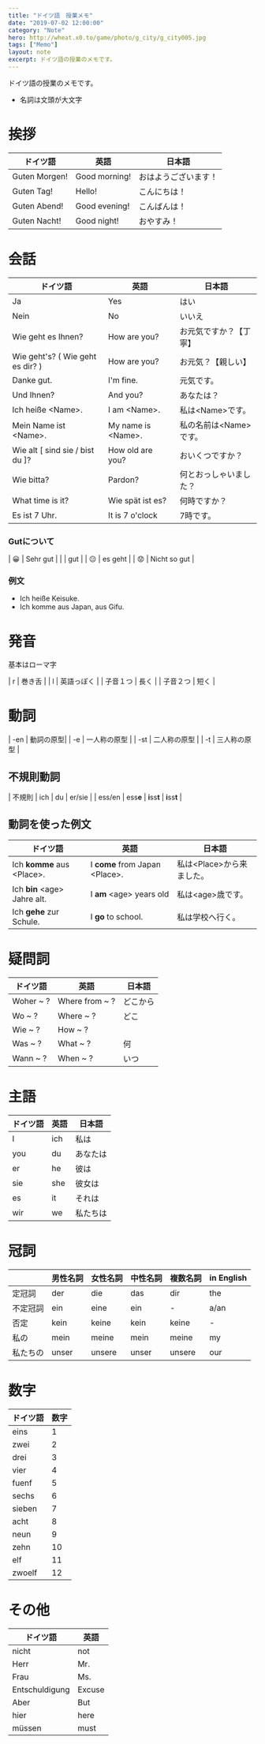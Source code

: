 ```yaml
---
title: "ドイツ語　授業メモ"
date: "2019-07-02 12:00:00"
category: "Note"
hero: http://wheat.x0.to/game/photo/g_city/g_city005.jpg
tags: ["Memo"]
layout: note
excerpt: ドイツ語の授業のメモです。
---
```


ドイツ語の授業のメモです。
<!--more-->

- 名詞は文頭が大文字

# 挨拶

| ドイツ語 | 英語 | 日本語 |
| - | - | - |
| Guten Morgen! | Good morning! | おはようございます！ |
| Guten Tag! | Hello! | こんにちは！ |
| Guten Abend! | Good evening! | こんばんは！ |
| Guten Nacht! | Good night! | おやすみ！ |

# 会話

| ドイツ語 | 英語 | 日本語 |
| - | - | - |
| Ja | Yes | はい |
| Nein | No | いいえ |
| Wie geht es Ihnen? | How are you? | お元気ですか？【丁寧】 |
| Wie geht's? ( Wie geht es dir? ) | How are you? | お元気？【親しい】 |
| Danke gut. | I'm fine. | 元気です。 |
| Und Ihnen? | And you? | あなたは？ |
| Ich heiße \<Name\>. | I am \<Name\>. | 私は\<Name\>です。 |
| Mein Name ist \<Name\>. | My name is \<Name\>. | 私の名前は\<Name\>です。 |
| Wie alt [ sind sie / bist du ]? | How old are you? | おいくつですか？ |
| Wie bitta? | Pardon? | 何とおっしゃいました？ |
| What time is it? | Wie spät ist es? | 何時ですか？ |
| Es ist 7 Uhr. | It is 7 o'clock | 7時です。 |

### Gutについて

| 😀 | Sehr gut |
|  | gut |
| 😐 | es geht |
| 😟 | Nicht so gut |

### 例文

- Ich heiße Keisuke.
- Ich komme aus Japan, aus Gifu.


# 発音

基本はローマ字

| r | 巻き舌 |
| l | 英語っぽく |
| 子音１つ | 長く | 
| 子音２つ | 短く |

# 動詞

| -en | 動詞の原型|
| -e | 一人称の原型 |
| -st | 二人称の原型 |
| -t | 三人称の原型 |

## 不規則動詞

| 不規則 | ich | du | er/sie |
| ess/en | ess<b>e</b> | <b>i</b>ss<b>t</b> | <b>i</b>ss<b>t</b> |

## 動詞を使った例文

| ドイツ語 | 英語 | 日本語 |
| - | - | - |
| Ich <b>komme</b> aus \<Place\>. | I <b>come</b> from Japan \<Place\>. | 私は\<Place\>から来ました。 |
| Ich <b>bin</b> \<age\> Jahre alt. | I <b>am</b> \<age\> years old | 私は\<age\>歳です。 |
| Ich <b>gehe</b> zur Schule. | I <b>go</b> to school. | 私は学校へ行く。 |

# 疑問詞

| ドイツ語 | 英語 | 日本語 |
| - | - | - |
| Woher ~ ? | Where from ~ ? | どこから |
| Wo ~ ? | Where ~ ? | どこ |
| Wie ~ ? | How ~ ? |  |
| Was ~ ? | What ~ ? | 何 |
| Wann ~ ? | When ~ ? | いつ |

# 主語

| ドイツ語 | 英語 | 日本語 |
| - | - | - |
| I | ich | 私は |
| you | du | あなたは |
| er | he | 彼は |
| sie | she | 彼女は |
| es | it | それは |
| wir | we | 私たちは |

# 冠詞

|  | 男性名詞 | 女性名詞 | 中性名詞 | 複数名詞 | in English |
| - | - | - | - | - | - |
| 定冠詞 | der | die | das | dir | the |
| 不定冠詞 | ein | eine | ein | - | a/an |
| 否定 | kein | keine | kein | keine | - |
| 私の | mein | meine | mein | meine | my |
| 私たちの | unser | unsere | unser | unsere | our |

# 数字

| ドイツ語 | 数字 |
| - | - |
| eins | 1 |
| zwei | 2 |
| drei | 3 |
| vier | 4 |
| fuenf | 5 |
| sechs | 6 |
| sieben | 7 |
| acht | 8 |
| neun | 9 |
| zehn | 10 |
| elf | 11 |
| zwoelf | 12 |

# その他

| ドイツ語 | 英語 |
| - | - |
| nicht | not | 
| Herr | Mr. |
| Frau | Ms. |
| Entschuldigung | Excuse |
| Aber | But |
| hier | here |
| müssen | must |